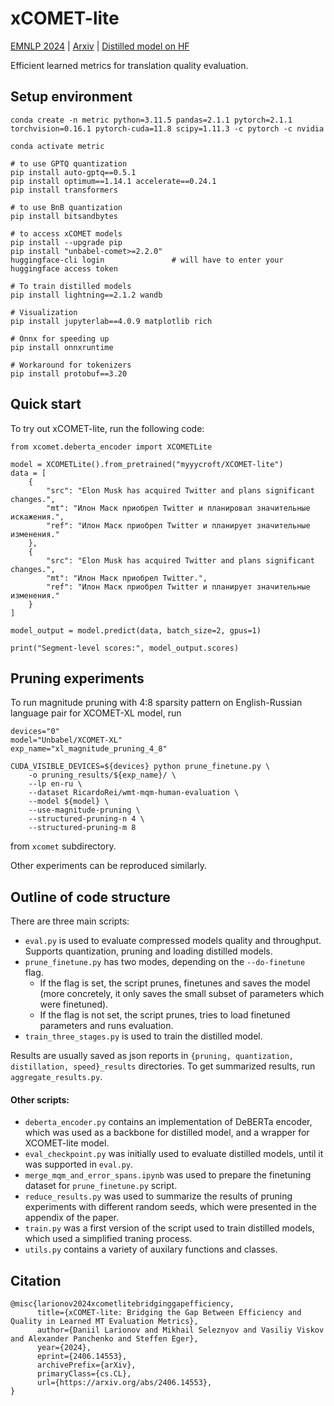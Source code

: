# xCOMET-lite

[EMNLP 2024](https://aclanthology.org/2024.emnlp-main.1223/) | [Arxiv](https://arxiv.org/abs/2406.14553) | [Distilled model on HF](https://huggingface.co/myyycroft/XCOMET-lite)

Efficient learned metrics for translation quality evaluation.


## Setup environment
```
conda create -n metric python=3.11.5 pandas=2.1.1 pytorch=2.1.1 torchvision=0.16.1 pytorch-cuda=11.8 scipy=1.11.3 -c pytorch -c nvidia

conda activate metric

# to use GPTQ quantization
pip install auto-gptq==0.5.1
pip install optimum==1.14.1 accelerate==0.24.1
pip install transformers

# to use BnB quantization
pip install bitsandbytes

# to access xCOMET models
pip install --upgrade pip
pip install "unbabel-comet>=2.2.0"
huggingface-cli login               # will have to enter your huggingface access token

# To train distilled models
pip install lightning==2.1.2 wandb

# Visualization
pip install jupyterlab==4.0.9 matplotlib rich

# Onnx for speeding up
pip install onnxruntime

# Workaround for tokenizers
pip install protobuf==3.20
```

## Quick start

To try out xCOMET-lite, run the following code:

```
from xcomet.deberta_encoder import XCOMETLite

model = XCOMETLite().from_pretrained("myyycroft/XCOMET-lite")
data = [
    {
        "src": "Elon Musk has acquired Twitter and plans significant changes.",
        "mt": "Илон Маск приобрел Twitter и планировал значительные искажения.",
        "ref": "Илон Маск приобрел Twitter и планирует значительные изменения."
    },
    {
        "src": "Elon Musk has acquired Twitter and plans significant changes.",
        "mt": "Илон Маск приобрел Twitter.",
        "ref": "Илон Маск приобрел Twitter и планирует значительные изменения."
    }
]

model_output = model.predict(data, batch_size=2, gpus=1)

print("Segment-level scores:", model_output.scores)
```

## Pruning experiments

To run magnitude pruning with 4:8 sparsity pattern on English-Russian language pair for XCOMET-XL model, run
```
devices="0"
model="Unbabel/XCOMET-XL"
exp_name="xl_magnitude_pruning_4_8"

CUDA_VISIBLE_DEVICES=${devices} python prune_finetune.py \
    -o pruning_results/${exp_name}/ \
    --lp en-ru \
    --dataset RicardoRei/wmt-mqm-human-evaluation \
    --model ${model} \
    --use-magnitude-pruning \
    --structured-pruning-n 4 \
    --structured-pruning-m 8
```
from `xcomet` subdirectory.

Other experiments can be reproduced similarly.

## Outline of code structure

There are three main scripts:
- `eval.py` is used to evaluate compressed models quality and throughput. Supports quantization, pruning and loading distilled models.
- `prune_finetune.py` has two modes, depending on the `--do-finetune` flag.
  - If the flag is set, the script prunes, finetunes and saves the model (more concretely, it only saves the small subset of parameters which were finetuned).
  - If the flag is not set, the script prunes, tries to load finetuned parameters and runs evaluation.
- `train_three_stages.py` is used to train the distilled model.

Results are usually saved as json reports in `{pruning, quantization, distillation, speed}_results` directories. To get summarized results, run `aggregate_results.py`.

#### Other scripts:
- `deberta_encoder.py` contains an implementation of DeBERTa encoder, which was used as a backbone for distilled model, and a wrapper for XCOMET-lite model.
- `eval_checkpoint.py` was initially used to evaluate distilled models, until it was supported in `eval.py`.
- `merge_mqm_and_error_spans.ipynb` was used to prepare the finetuning dataset for `prune_finetune.py` script.
- `reduce_results.py` was used to summarize the results of pruning experiments with different random seeds, which were presented in the appendix of the paper.
- `train.py` was a first version of the script used to train distilled models, which used a simplified traning process.
- `utils.py` contains a variety of auxilary functions and classes.

## Citation

```
@misc{larionov2024xcometlitebridginggapefficiency,
      title={xCOMET-lite: Bridging the Gap Between Efficiency and Quality in Learned MT Evaluation Metrics}, 
      author={Daniil Larionov and Mikhail Seleznyov and Vasiliy Viskov and Alexander Panchenko and Steffen Eger},
      year={2024},
      eprint={2406.14553},
      archivePrefix={arXiv},
      primaryClass={cs.CL},
      url={https://arxiv.org/abs/2406.14553}, 
}
```